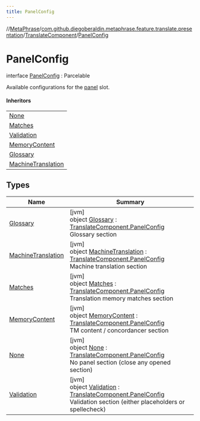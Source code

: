 ```yaml
---
title: PanelConfig
---
```

//[MetaPhrase](../../../../index.html)/[com.github.diegoberaldin.metaphrase.feature.translate.presentation](../../index.html)/[TranslateComponent](../index.html)/[PanelConfig](index.html)



# PanelConfig

interface [PanelConfig](index.html) : Parcelable

Available configurations for the [panel](../panel.html) slot.



#### Inheritors


| |
|---|
| [None](-none/index.html) |
| [Matches](-matches/index.html) |
| [Validation](-validation/index.html) |
| [MemoryContent](-memory-content/index.html) |
| [Glossary](-glossary/index.html) |
| [MachineTranslation](-machine-translation/index.html) |


## Types


| Name | Summary |
|---|---|
| [Glossary](-glossary/index.html) | [jvm]<br>object [Glossary](-glossary/index.html) : [TranslateComponent.PanelConfig](index.html)<br>Glossary section |
| [MachineTranslation](-machine-translation/index.html) | [jvm]<br>object [MachineTranslation](-machine-translation/index.html) : [TranslateComponent.PanelConfig](index.html)<br>Machine translation section |
| [Matches](-matches/index.html) | [jvm]<br>object [Matches](-matches/index.html) : [TranslateComponent.PanelConfig](index.html)<br>Translation memory matches section |
| [MemoryContent](-memory-content/index.html) | [jvm]<br>object [MemoryContent](-memory-content/index.html) : [TranslateComponent.PanelConfig](index.html)<br>TM content / concordancer section |
| [None](-none/index.html) | [jvm]<br>object [None](-none/index.html) : [TranslateComponent.PanelConfig](index.html)<br>No panel section (close any opened section) |
| [Validation](-validation/index.html) | [jvm]<br>object [Validation](-validation/index.html) : [TranslateComponent.PanelConfig](index.html)<br>Validation section (either placeholders or spellecheck) |

